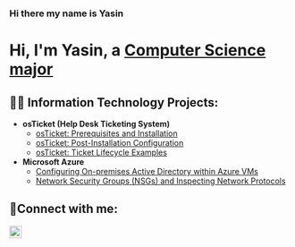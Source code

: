 ### Hi there my name is Yasin

<h1>Hi, I'm Yasin, a <a href="https://linkedin.com/in/yasin-kone-4755a1247/">Computer Science major</a></h1>

<h2>👨‍💻 Information Technology Projects:</h2>

- <b>osTicket (Help Desk Ticketing System)</b>
  - [osTicket: Prerequisites and Installation](https://github.com/YasinKone/osticket-prereqs)
  - [osTicket: Post-Installation Configuration](https://github.com/YasinKone/post-install-config)
  - [osTicket: Ticket Lifecycle Examples](https://github.com/YasinKone/ticket-lifecycle)
- <b>Microsoft Azure</b>
  - [Configuring On-premises Active Directory within Azure VMs](https://github.com/YasinKone/configure-ad)
  - [Network Security Groups (NSGs) and Inspecting Network Protocols](https://github.com/YasinKone/azure-network-protocols)

<h2>🤳Connect with me:</h2>


[<img align="left" alt="Josh | LinkedIn" width="22px" src="https://cdn.jsdelivr.net/npm/simple-icons@v3/icons/linkedin.svg" />][linkedin]



[linkedin]: https://linkedin.com/in/yasin-kone-4755a1247/
